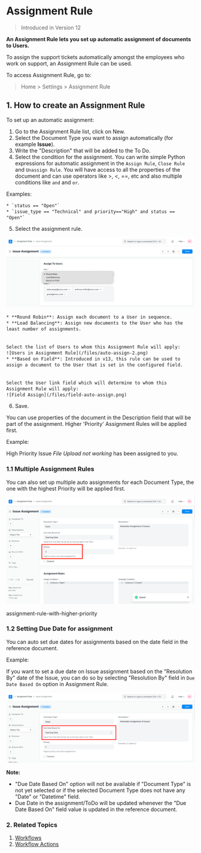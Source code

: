 
# Assignment Rule



> 
> Introduced in Version 12
> 
> 
> 


**An Assignment Rule lets you set up automatic assignment of documents to Users.**


To assign the support tickets automatically amongst the employees who work on support, an Assignment Rule can be used.


To access Assignment Rule, go to:



> 
> Home > Settings > Assignment Rule
> 
> 
> 


## 1. How to create an Assignment Rule


To set up an automatic assignment:


1. Go to the Assignment Rule list, click on New.
2. Select the Document Type you want to assign automatically (for example **Issue**).
3. Write the "Description" that will be added to the To Do.
4. Select the condition for the assignment.
You can write simple Python expressions for automatic assignment in the `Assign Rule`, `Close Rule` and `Unassign Rule`. You will have access to all the properties of the document and can use operators like >, <, ==, etc and also multiple conditions like `and` and `or`.


Examples:


	* `status == "Open"`
	* `issue_type == "Technical" and priority=="High" and status == "Open"`
5. Select the assignment rule.


![Assignment Rule](/files/assignment-rule-select.png)


	* **Round Robin**: Assign each document to a User in sequence.
	* **Load Balancing**: Assign new documents to the User who has the least number of assignments.
	
	
	Select the list of Users to whom this Assignment Rule will apply:
	![Users in Assignment Rule](/files/auto-assign-2.png)
	* **Based on Field**: Introduced in v13, this rule can be used to assign a document to the User that is set in the configured field.
	
	
	Select the User link field which will determine to whom this Assignment Rule will apply:
	![Field Assign](/files/field-auto-assign.png)
6. Save.


You can use properties of the document in the Description field that will be part of the assignment. Higher 'Priority' Assignment Rules will be applied first.


Example:


High Priority Issue *File Upload not working* has been assigned to you.


### 1.1 Multiple Assignment Rules


You can also set up multiple auto assignments for each Document Type, the one with the highest Priority will be applied first.


![Assignment Rule with Higher Priority](/files/assignment-rule-with-higher-priority.png)


assignment-rule-with-higher-priority


### 1.2 Setting Due Date for assignment


You can auto set due dates for assignments based on the date field in the reference document.


Example:


If you want to set a due date on Issue assignment based on the "Resolution By" date of the Issue, you can do so by selecting "Resolution By" field in `Due Date Based On` option in Assignment Rule.


![Due Date Based On](/files/assignment-rule-due-date-based-on.png)


**Note:**


* "Due Date Based On" option will not be available if "Document Type" is not yet selected or if the selected Document Type does not have any "Date" or "Datetime" field.
* Due Date in the assignment/ToDo will be updated whenever the "Due Date Based On" field value is updated in the reference document.


### 2. Related Topics


1. [Workflows](/docs/en/setting-up/workflows)
2. [Workflow Actions](/docs/en/setting-up/workflow-actions)


